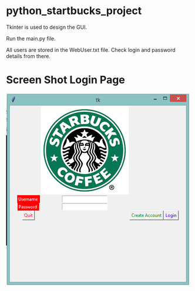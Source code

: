# python_startbucks_project

Tkinter is used to design the GUI.

Run the main.py file.

All users are stored in the WebUser.txt file. Check login and password details from there.

# Screen Shot Login Page
![s shot](/sshot_main.PNG)
